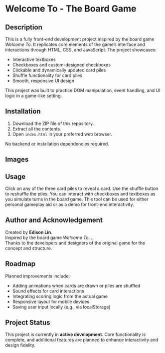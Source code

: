 # Welcome To - The Board Game

## Description
This is a fully front-end development project inspired by the board game *Welcome To*. It replicates core elements of the game’s interface and interactions through HTML, CSS, and JavaScript. The project showcases:

- Interactive textboxes  
- Checkboxes and custom-designed checkboxes  
- Clickable and dynamically updated card piles  
- Shuffle functionality for card piles  
- Smooth, responsive UI design  

This project was built to practice DOM manipulation, event handling, and UI logic in a game-like setting.

## Installation
1. Download the ZIP file of this repository.  
2. Extract all the contents.  
3. Open `index.html` in your preferred web browser.  

No backend or installation dependencies required.

## Images


## Usage
Click on any of the three card piles to reveal a card. Use the shuffle button to reshuffle the piles. You can interact with checkboxes and textboxes as you simulate turns in the board game. This tool can be used for either personal gameplay aid or as a demo for front-end interactivity.

## Author and Acknowledgement
Created by **Edison Lin**.  
Inspired by the board game *Welcome To...*.  
Thanks to the developers and designers of the original game for the concept and structure.

## Roadmap
Planned improvements include:

- Adding animations when cards are drawn or piles are shuffled  
- Sound effects for card interactions  
- Integrating scoring logic from the actual game  
- Responsive layout for mobile devices  
- Saving user input locally (e.g., via localStorage)

## Project Status
This project is currently in **active development**. Core functionality is complete, and additional features are planned to enhance interactivity and design fidelity.
